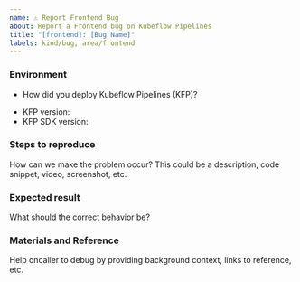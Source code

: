 ```yaml
---
name: ⚠️ Report Frontend Bug
about: Report a Frontend bug on Kubeflow Pipelines
title: "[frontend]: [Bug Name]"
labels: kind/bug, area/frontend
---
```


### Environment

*  How did you deploy Kubeflow Pipelines (KFP)?
<!-- If you are not sure, here's [an introduction of all options](https://www.kubeflow.org/docs/pipelines/installation/overview/). -->
*  KFP version: <!-- If you are not sure, build commit shows on bottom of KFP UI left sidenav. -->
*  KFP SDK version: <!-- Please attach the output of this shell command: $pip list | grep kfp -->


### Steps to reproduce

How can we make the problem occur?
This could be a description, code snippet, video, screenshot, etc.


### Expected result

What should the correct behavior be?


### Materials and Reference

Help oncaller to debug by providing background context, links to reference, etc.
